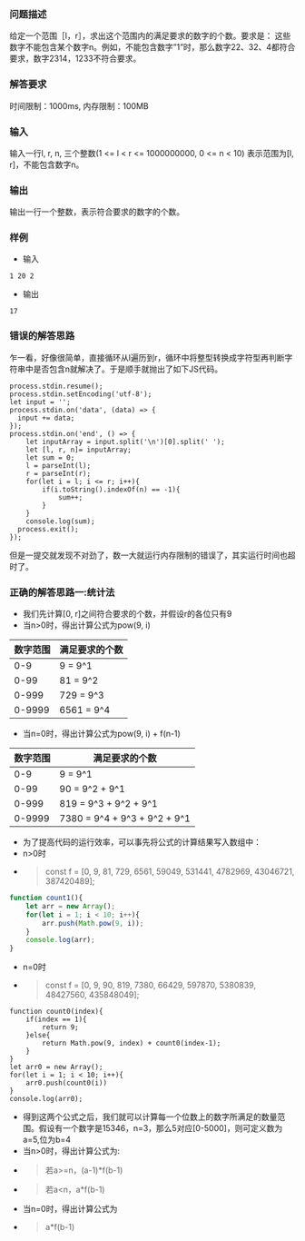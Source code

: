 ### 问题描述
给定一个范围［l，r］，求出这个范围内的满足要求的数字的个数。要求是：
这些数字不能包含某个数字n。例如，不能包含数字”1”时，那么数字22、32、4都符合要求，数字2314，1233不符合要求。
### 解答要求
时间限制：1000ms, 内存限制：100MB
### 输入
输入一行l, r, n, 三个整数(1 <= l < r <= 1000000000, 0 <= n < 10)
表示范围为[l, r]，不能包含数字n。

### 输出
输出一行一个整数，表示符合要求的数字的个数。

### 样例
- 输入
```
1 20 2
```
- 输出
```
17
```

### 错误的解答思路
乍一看，好像很简单，直接循环从l遍历到r，循环中将整型转换成字符型再判断字符串中是否包含n就解决了。于是顺手就抛出了如下JS代码。
```JS
process.stdin.resume();
process.stdin.setEncoding('utf-8');
let input = '';
process.stdin.on('data', (data) => {
  input += data;
});
process.stdin.on('end', () => {
    let inputArray = input.split('\n')[0].split(' ');
    let [l, r, n]= inputArray;
    let sum = 0;
    l = parseInt(l);
    r = parseInt(r);
    for(let i = l; i <= r; i++){
        if(i.toString().indexOf(n) == -1){
            sum++;
        }
    }
    console.log(sum);
  process.exit();
});
```
但是一提交就发现不对劲了，数一大就运行内存限制的错误了，其实运行时间也超时了。

### 正确的解答思路一:统计法
- 我们先计算[0, r]之间符合要求的个数，并假设r的各位只有9
- 当n>0时，得出计算公式为pow(9, i)

| 数字范围 | 满足要求的个数 |
| --- | --- |
| 0-9	| 9 = 9^1 |
| 0-99	| 81 = 9^2 |
| 0-999	| 729 = 9^3 |
| 0-9999	| 6561 = 9^4 |

- 当n=0时，得出计算公式为pow(9, i) + f(n-1)

|数字范围	| 满足要求的个数|
| --- | --- |
| 0-9	| 9 = 9^1 |
| 0-99	| 90 = 9^2 + 9^1 |
| 0-999	| 819 = 9^3 + 9^2 + 9^1 |
| 0-9999	| 7380 = 9^4 + 9^3 + 9^2 + 9^1 |

- 为了提高代码的运行效率，可以事先将公式的计算结果写入数组中：
- n>0时 
- > const f = [0, 9, 81, 729, 6561, 59049, 531441, 4782969, 43046721, 387420489];
```js
function count1(){
    let arr = new Array();
    for(let i = 1; i < 10; i++){
        arr.push(Math.pow(9, i));
    }
    console.log(arr);
}
```
- n=0时 
- > const f = [0, 9, 90, 819, 7380, 66429, 597870, 5380839, 48427560, 435848049];
```JS
function count0(index){
    if(index == 1){
        return 9;
    }else{
        return Math.pow(9, index) + count0(index-1);
    }
}
let arr0 = new Array();
for(let i = 1; i < 10; i++){
    arr0.push(count0(i))
}
console.log(arr0);
```

- 得到这两个公式之后，我们就可以计算每一个位数上的数字所满足的数量范围。假设有一个数字是15346，n=3，那么5对应[0-5000]，则可定义数为a=5,位为b=4
- 当n>0时，得出计算公式为:
- > 若a>=n，(a-1)*f(b-1)
- > 若a<n，a*f(b-1)
- 当n=0时，得出计算公式为
- > a*f(b-1)



